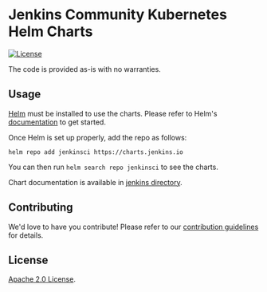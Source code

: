 # Jenkins Community Kubernetes Helm Charts

[![License](https://img.shields.io/badge/License-Apache%202.0-blue.svg)](https://opensource.org/licenses/Apache-2.0)

The code is provided as-is with no warranties.

## Usage

[Helm](https://helm.sh) must be installed to use the charts.
Please refer to Helm's [documentation](https://helm.sh/docs/) to get started.

Once Helm is set up properly, add the repo as follows:

```console
helm repo add jenkinsci https://charts.jenkins.io
```

You can then run `helm search repo jenkinsci` to see the charts.

Chart documentation is available in [jenkins directory](./charts/jenkins/README.md).

## Contributing

We'd love to have you contribute! Please refer to our [contribution guidelines](CONTRIBUTING.md) for details.

## License

[Apache 2.0 License](./LICENSE).

